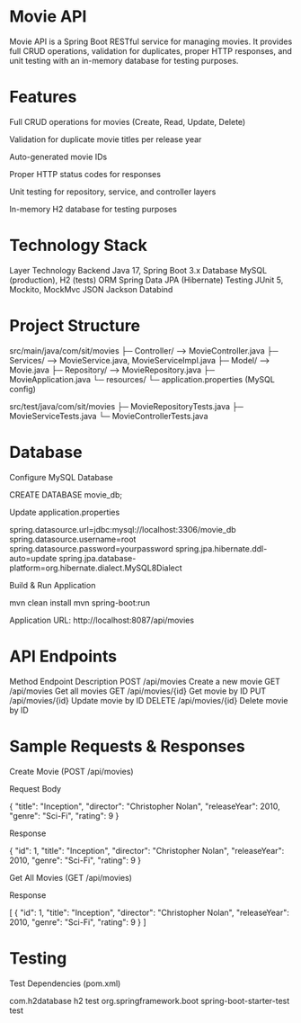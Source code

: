 
# Movie API

Movie API is a Spring Boot RESTful service for managing movies. It provides full CRUD operations, validation for duplicates, proper HTTP responses, and unit testing with an in-memory database for testing purposes.

# Features

Full CRUD operations for movies (Create, Read, Update, Delete)

Validation for duplicate movie titles per release year

Auto-generated movie IDs

Proper HTTP status codes for responses

Unit testing for repository, service, and controller layers

In-memory H2 database for testing purposes

# Technology Stack
Layer	Technology
Backend	Java 17, Spring Boot 3.x
Database	MySQL (production), H2 (tests)
ORM	Spring Data JPA (Hibernate)
Testing	JUnit 5, Mockito, MockMvc
JSON	Jackson Databind


# Project Structure


src/main/java/com/sit/movies
├─ Controller/        --> MovieController.java
├─ Services/          --> MovieService.java, MovieServiceImpl.java
├─ Model/             --> Movie.java
├─ Repository/        --> MovieRepository.java
├─ MovieApplication.java
└─ resources/
   └─ application.properties (MySQL config)

src/test/java/com/sit/movies
├─ MovieRepositoryTests.java
├─ MovieServiceTests.java
└─ MovieControllerTests.java


# Database 

  Configure MySQL Database

   CREATE DATABASE movie_db;


Update application.properties

spring.datasource.url=jdbc:mysql://localhost:3306/movie_db
spring.datasource.username=root
spring.datasource.password=yourpassword
spring.jpa.hibernate.ddl-auto=update
spring.jpa.database-platform=org.hibernate.dialect.MySQL8Dialect


Build & Run Application

mvn clean install
mvn spring-boot:run


Application URL: http://localhost:8087/api/movies

# API Endpoints
Method	Endpoint	Description
POST	/api/movies	Create a new movie
GET	/api/movies	Get all movies
GET	/api/movies/{id}	Get movie by ID
PUT	/api/movies/{id}	Update movie by ID
DELETE	/api/movies/{id}	Delete movie by ID

# Sample Requests & Responses
Create Movie (POST /api/movies)

Request Body

{
  "title": "Inception",
  "director": "Christopher Nolan",
  "releaseYear": 2010,
  "genre": "Sci-Fi",
  "rating": 9
}


Response

{
  "id": 1,
  "title": "Inception",
  "director": "Christopher Nolan",
  "releaseYear": 2010,
  "genre": "Sci-Fi",
  "rating": 9
}

Get All Movies (GET /api/movies)

Response

[
  {
    "id": 1,
    "title": "Inception",
    "director": "Christopher Nolan",
    "releaseYear": 2010,
    "genre": "Sci-Fi",
    "rating": 9
  }
]

# Testing

Test Dependencies (pom.xml)

<dependency>
    <groupId>com.h2database</groupId>
    <artifactId>h2</artifactId>
    <scope>test</scope>
</dependency>
<dependency>
    <groupId>org.springframework.boot</groupId>
    <artifactId>spring-boot-starter-test</artifactId>
    <scope>test</scope>
</dependency>


